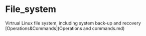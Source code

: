 # File_system
Virtrual Linux file system, including system back-up and recovery  
[Operations&Commands](Operations and commands.md)
